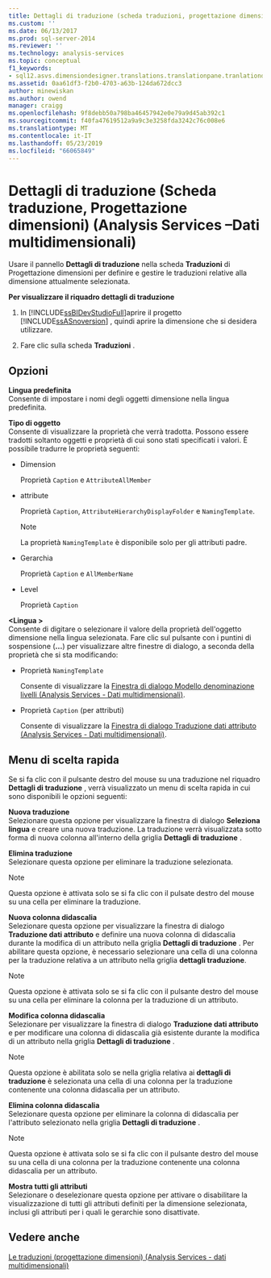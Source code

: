```yaml
---
title: Dettagli di traduzione (scheda traduzioni, progettazione dimensioni) (Analysis Services - dati multidimensionali) | Microsoft Docs
ms.custom: ''
ms.date: 06/13/2017
ms.prod: sql-server-2014
ms.reviewer: ''
ms.technology: analysis-services
ms.topic: conceptual
f1_keywords:
- sql12.asvs.dimensiondesigner.translations.translationpane.tranlationdetails.f1
ms.assetid: 0aa61df3-f2b0-4703-a63b-124da672dcc3
author: minewiskan
ms.author: owend
manager: craigg
ms.openlocfilehash: 9f8debb50a798ba46457942e0e79a9d45ab392c1
ms.sourcegitcommit: f40fa47619512a9a9c3e3258fda3242c76c008e6
ms.translationtype: MT
ms.contentlocale: it-IT
ms.lasthandoff: 05/23/2019
ms.locfileid: "66065849"
---
```

# <a name="translation-details-translations-tab-dimension-designer-analysis-services---multidimensional-data"></a>Dettagli di traduzione (Scheda traduzione, Progettazione dimensioni) (Analysis Services –Dati multidimensionali)
  Usare il pannello **Dettagli di traduzione** nella scheda **Traduzioni** di Progettazione dimensioni per definire e gestire le traduzioni relative alla dimensione attualmente selezionata.  
  
 **Per visualizzare il riquadro dettagli di traduzione**  
  
1.  In [!INCLUDE[ssBIDevStudioFull](../includes/ssbidevstudiofull-md.md)]aprire il progetto [!INCLUDE[ssASnoversion](../includes/ssasnoversion-md.md)] , quindi aprire la dimensione che si desidera utilizzare.  
  
2.  Fare clic sulla scheda **Traduzioni** .  
  
## <a name="options"></a>Opzioni  
 **Lingua predefinita**  
 Consente di impostare i nomi degli oggetti dimensione nella lingua predefinita.  
  
 **Tipo di oggetto**  
 Consente di visualizzare la proprietà che verrà tradotta. Possono essere tradotti soltanto oggetti e proprietà di cui sono stati specificati i valori. È possibile tradurre le proprietà seguenti:  
  
-   Dimension  
  
     Proprietà `Caption` e `AttributeAllMember`  
  
-   attribute  
  
     Proprietà `Caption`, `AttributeHierarchyDisplayFolder` e `NamingTemplate`.  
  
    > [!NOTE]  
    >  La proprietà `NamingTemplate` è disponibile solo per gli attributi padre.  
  
-   Gerarchia  
  
     Proprietà `Caption` e `AllMemberName`  
  
-   Level  
  
     Proprietà `Caption`  
  
 **\<Lingua >**  
 Consente di digitare o selezionare il valore della proprietà dell'oggetto dimensione nella lingua selezionata. Fare clic sul pulsante con i puntini di sospensione (**...**) per visualizzare altre finestre di dialogo, a seconda della proprietà che si sta modificando:  
  
-   Proprietà `NamingTemplate`  
  
     Consente di visualizzare la [Finestra di dialogo Modello denominazione livelli &#40;Analysis Services - Dati multidimensionali&#41;](level-naming-template-dialog-box-analysis-services-multidimensional-data.md).  
  
-   Proprietà `Caption` (per attributi)  
  
     Consente di visualizzare la [Finestra di dialogo Traduzione dati attributo &#40;Analysis Services - Dati multidimensionali&#41;](attribute-data-translation-dialog-box-analysis-services-multidimensional-data.md).  
  
## <a name="shortcut-menu"></a>Menu di scelta rapida  
 Se si fa clic con il pulsante destro del mouse su una traduzione nel riquadro **Dettagli di traduzione** , verrà visualizzato un menu di scelta rapida in cui sono disponibili le opzioni seguenti:  
  
 **Nuova traduzione**  
 Selezionare questa opzione per visualizzare la finestra di dialogo **Seleziona lingua** e creare una nuova traduzione. La traduzione verrà visualizzata sotto forma di nuova colonna all'interno della griglia **Dettagli di traduzione** .  
  
 **Elimina traduzione**  
 Selezionare questa opzione per eliminare la traduzione selezionata.  
  
> [!NOTE]  
>  Questa opzione è attivata solo se si fa clic con il pulsate destro del mouse su una cella per eliminare la traduzione.  
  
 **Nuova colonna didascalia**  
 Selezionare questa opzione per visualizzare la finestra di dialogo **Traduzione dati attributo** e definire una nuova colonna di didascalia durante la modifica di un attributo nella griglia **Dettagli di traduzione** . Per abilitare questa opzione, è necessario selezionare una cella di una colonna per la traduzione relativa a un attributo nella griglia **dettagli traduzione**.  
  
> [!NOTE]  
>  Questa opzione è attivata solo se si fa clic con il pulsante destro del mouse su una cella per eliminare la colonna per la traduzione di un attributo.  
  
 **Modifica colonna didascalia**  
 Selezionare per visualizzare la finestra di dialogo **Traduzione dati attributo** e per modificare una colonna di didascalia già esistente durante la modifica di un attributo nella griglia **Dettagli di traduzione** .  
  
> [!NOTE]  
>  Questa opzione è abilitata solo se nella griglia relativa ai **dettagli di traduzione** è selezionata una cella di una colonna per la traduzione contenente una colonna didascalia per un attributo.  
  
 **Elimina colonna didascalia**  
 Selezionare questa opzione per eliminare la colonna di didascalia per l'attributo selezionato nella griglia **Dettagli di traduzione** .  
  
> [!NOTE]  
>  Questa opzione è attivata solo se si fa clic con il pulsante destro del mouse su una cella di una colonna per la traduzione contenente una colonna didascalia per un attributo.  
  
 **Mostra tutti gli attributi**  
 Selezionare o deselezionare questa opzione per attivare o disabilitare la visualizzazione di tutti gli attributi definiti per la dimensione selezionata, inclusi gli attributi per i quali le gerarchie sono disattivate.  
  
## <a name="see-also"></a>Vedere anche  
 [Le traduzioni &#40;progettazione dimensioni&#41; &#40;Analysis Services - dati multidimensionali&#41;](translations-dimension-designer-analysis-services-multidimensional-data.md)  
  
  

